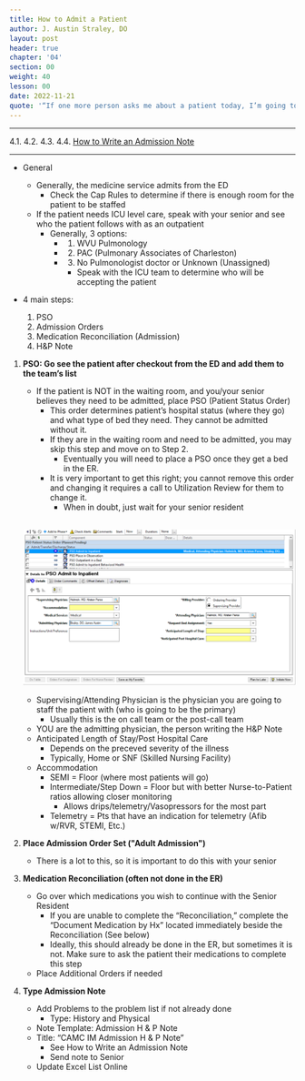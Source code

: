 ```yaml
---
title: How to Admit a Patient
author: J. Austin Straley, DO
layout: post
header: true
chapter: '04'
section: 00
weight: 40
lesson: 00
date: 2022-11-21
quote: '“If one more person asks me about a patient today, I’m going to scream”'
---
```


<hr>

4.1. 
4.2.
4.3.
4.4. [How to Write an Admission Note][4]
<hr>

- General
	- Generally, the medicine service admits from the ED
		- Check the Cap Rules to determine if there is enough room for the patient to be staffed
	- If the patient needs ICU level care, speak with your senior and see who the patient follows with as an outpatient
		- Generally, 3 options:
			- 1) WVU Pulmonology
			- 2) PAC (Pulmonary Associates of Charleston)
			- 3) No Pulmonologist doctor or Unknown (Unassigned)
                - Speak with the ICU team to determine who will be accepting the patient

- 4 main steps:
	1. PSO
	2. Admission Orders
	3. Medication Reconciliation (Admission)
	4. H&P Note
  
1. **PSO: Go see the patient after checkout from the ED and add them to the team’s list**
    - If the patient is NOT in the waiting room, and you/your senior believes they need to be admitted, place PSO (Patient Status Order)
        - This order determines patient’s hospital status (where they go) and what type of bed they need. They cannot be admitted without it.
        - If they are in the waiting room and need to be admitted, you may skip this step and move on to Step 2.
            - Eventually you will need to place a PSO once they get a bed in the ER.
        - It is very important to get this right; you cannot remove this order and changing it requires a call to Utilization Review for them to change it.
            - When in doubt, just wait for your senior resident<br><br>

    ![Picture 1](/assets/images/internguidepages/1.4/1.4-picture1.png)
    <br>

    - Supervising/Attending Physician is the physician you are going to staff the patient with (who is going to be the primary)
        - Usually this is the on call team or the post-call team
	- YOU are the admitting physician, the person writing the H&P Note
	- Anticipated Length of Stay/Post Hospital Care
        - Depends on the preceved severity of the illness
        - Typically, Home or SNF (Skilled Nursing Facility)
    - Accommodation
        - SEMI = Floor (where most patients will go)
        - Intermediate/Step Down = Floor but with better Nurse-to-Patient ratios allowing closer monitoring
            - Allows drips/telemetry/Vasopressors for the most part
        - Telemetry = Pts that have an indication for telemetry (Afib w/RVR, STEMI, Etc.)
2. **Place Admission Order Set ("Adult Admission")**
    - There is a lot to this, so it is important to do this with your senior
3. **Medication Reconciliation (often not done in the ER)**
	- Go over which medications you wish to continue with the Senior Resident
		- If you are unable to complete the “Reconciliation,” complete the “Document Medication by Hx” located immediately beside the Reconciliation (See below)
		- Ideally, this should already be done in the ER, but sometimes it is not. Make sure to ask the patient their medications to complete this step
    - Place Additional Orders if needed
4. **Type Admission Note**
	- Add Problems to the problem list if not already done
        - Type: History and Physical
    - Note Template: Admission H & P Note
    - Title: “CAMC IM Admission H & P Note”
        - See How to Write an Admission Note 
        - Send note to Senior 
    - Update Excel List Online



[4]: /internguidepages/chapter04/4-how-to-write-admit-note/
